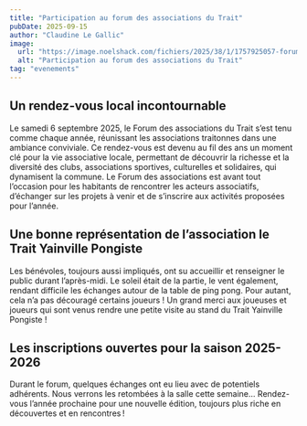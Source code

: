 ```yaml
---
title: "Participation au forum des associations du Trait"
pubDate: 2025-09-15
author: "Claudine Le Gallic"
image:
  url: "https://image.noelshack.com/fichiers/2025/38/1/1757925057-forum-association.jpg"
  alt: "Participation au forum des associations du Trait"
tag: "evenements"
---
```


## Un rendez-vous local incontournable

Le samedi 6 septembre 2025, le Forum des associations du Trait s’est tenu comme chaque année, réunissant les associations traitonnes dans une ambiance conviviale. Ce rendez-vous est devenu au fil des ans un moment clé pour la vie associative locale, permettant de découvrir la richesse et la diversité des clubs, associations sportives, culturelles et solidaires, qui dynamisent la commune.
Le Forum des associations est avant tout l’occasion pour les habitants de rencontrer les acteurs associatifs, d’échanger sur les projets à venir et de s’inscrire aux activités proposées pour l’année.

## Une bonne représentation de l’association le Trait Yainville Pongiste

Les bénévoles, toujours aussi impliqués, ont su accueillir et renseigner le public durant l’après-midi.
Le soleil était de la partie, le vent également, rendant difficile les échanges autour de la table de ping pong. Pour autant, cela n’a pas découragé certains joueurs !
Un grand merci aux joueuses et joueurs qui sont venus rendre une petite visite au stand du Trait Yainville Pongiste !

## Les inscriptions ouvertes pour la saison 2025-2026

Durant le forum, quelques échanges ont eu lieu avec de potentiels adhérents. Nous verrons les retombées à la salle cette semaine…
Rendez-vous l’année prochaine pour une nouvelle édition, toujours plus riche en découvertes et en rencontres !
